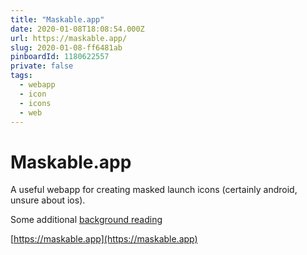 ```yaml
---
title: "Maskable.app"
date: 2020-01-08T18:08:54.000Z
url: https://maskable.app/
slug: 2020-01-08-ff6481ab
pinboardId: 1180622557
private: false
tags:
  - webapp
  - icon
  - icons
  - web
---
```


# Maskable.app

A useful webapp for creating masked launch icons (certainly android, unsure about ios).

Some additional [background reading](https://web.dev/maskable-icon/)

[https://maskable.app](https://maskable.app)
